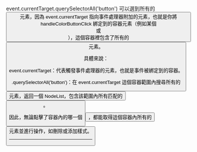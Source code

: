 event.currentTarget.querySelectorAll('button') 可以選到所有的 <button> 元素，因為 event.currentTarget 指向事件處理器附加的元素，也就是你將 handleColorButtonClick 綁定到的容器元素（例如某個 <div> 或 <section>），這個容器裡包含了所有的 <button> 元素。

具體來說：

event.currentTarget：代表觸發事件處理器的元素，也就是事件被綁定到的容器。

.querySelectorAll('button')：在 event.currentTarget 這個容器範圍內搜尋所有的 <button> 元素，返回一個 NodeList，包含該範圍內所有匹配的 <button>。

因此，無論點擊了容器內的哪一個 <button>，都能取得這個容器內所有的 <button> 元素並進行操作，如刪除或添加樣式。

---
